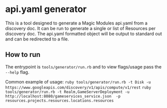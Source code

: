 # api.yaml generator

This is a tool designed to generate a Magic Modules api.yaml from a discovery doc.
It can be run to generate a single or list of Resources per discovery doc. The api.yaml
formatted object will be output to standard out and can be redirected to a file.

## How to run
The entrypoint is `tools/generator/run.rb` and to view flags/usage pass the `--help` flag.

Common example of usage:
`ruby tools/generator/run.rb -t Disk -u https://www.googleapis.com/discovery/v1/apis/compute/v1/rest`
`ruby tools/generator/run.rb -t Realm,GameServerDeployment -u http://localhost:8080/gameservices_service.json  -p resources.projects.resources.locations.resources`
